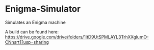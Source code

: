 # Enigma-Simulator
Simulates an Enigma machine

A build can be found here: https://drive.google.com/drive/folders/1ltD9UtSPMLAYL3TrhXXglumO-CNnsrt1?usp=sharing
